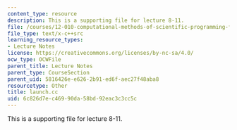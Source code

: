 ```yaml
---
content_type: resource
description: This is a supporting file for lecture 8-11.
file: /courses/12-010-computational-methods-of-scientific-programming-fall-2011/6c826d7ec46990da58bd92eac3c3cc5c_launch.cc
file_type: text/x-c++src
learning_resource_types:
- Lecture Notes
license: https://creativecommons.org/licenses/by-nc-sa/4.0/
ocw_type: OCWFile
parent_title: Lecture Notes
parent_type: CourseSection
parent_uid: 5816426e-e626-2b91-ed6f-aec27f48aba8
resourcetype: Other
title: launch.cc
uid: 6c826d7e-c469-90da-58bd-92eac3c3cc5c
---
```

This is a supporting file for lecture 8-11.